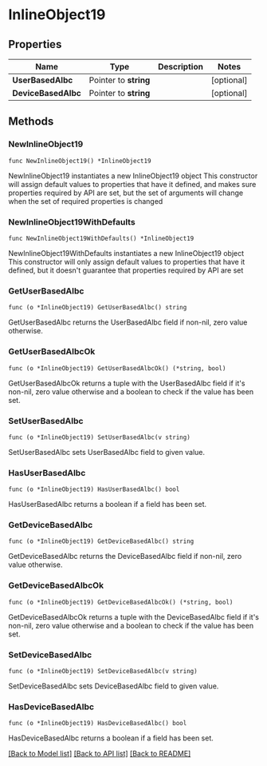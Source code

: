 # InlineObject19

## Properties

Name | Type | Description | Notes
------------ | ------------- | ------------- | -------------
**UserBasedAlbc** | Pointer to **string** |  | [optional] 
**DeviceBasedAlbc** | Pointer to **string** |  | [optional] 

## Methods

### NewInlineObject19

`func NewInlineObject19() *InlineObject19`

NewInlineObject19 instantiates a new InlineObject19 object
This constructor will assign default values to properties that have it defined,
and makes sure properties required by API are set, but the set of arguments
will change when the set of required properties is changed

### NewInlineObject19WithDefaults

`func NewInlineObject19WithDefaults() *InlineObject19`

NewInlineObject19WithDefaults instantiates a new InlineObject19 object
This constructor will only assign default values to properties that have it defined,
but it doesn't guarantee that properties required by API are set

### GetUserBasedAlbc

`func (o *InlineObject19) GetUserBasedAlbc() string`

GetUserBasedAlbc returns the UserBasedAlbc field if non-nil, zero value otherwise.

### GetUserBasedAlbcOk

`func (o *InlineObject19) GetUserBasedAlbcOk() (*string, bool)`

GetUserBasedAlbcOk returns a tuple with the UserBasedAlbc field if it's non-nil, zero value otherwise
and a boolean to check if the value has been set.

### SetUserBasedAlbc

`func (o *InlineObject19) SetUserBasedAlbc(v string)`

SetUserBasedAlbc sets UserBasedAlbc field to given value.

### HasUserBasedAlbc

`func (o *InlineObject19) HasUserBasedAlbc() bool`

HasUserBasedAlbc returns a boolean if a field has been set.

### GetDeviceBasedAlbc

`func (o *InlineObject19) GetDeviceBasedAlbc() string`

GetDeviceBasedAlbc returns the DeviceBasedAlbc field if non-nil, zero value otherwise.

### GetDeviceBasedAlbcOk

`func (o *InlineObject19) GetDeviceBasedAlbcOk() (*string, bool)`

GetDeviceBasedAlbcOk returns a tuple with the DeviceBasedAlbc field if it's non-nil, zero value otherwise
and a boolean to check if the value has been set.

### SetDeviceBasedAlbc

`func (o *InlineObject19) SetDeviceBasedAlbc(v string)`

SetDeviceBasedAlbc sets DeviceBasedAlbc field to given value.

### HasDeviceBasedAlbc

`func (o *InlineObject19) HasDeviceBasedAlbc() bool`

HasDeviceBasedAlbc returns a boolean if a field has been set.


[[Back to Model list]](../README.md#documentation-for-models) [[Back to API list]](../README.md#documentation-for-api-endpoints) [[Back to README]](../README.md)


